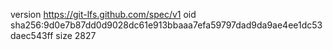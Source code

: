 version https://git-lfs.github.com/spec/v1
oid sha256:9d0e7b87dd0d9028dc61e913bbaaa7efa59797dad9da9ae4ee1dc53daec543ff
size 2827
